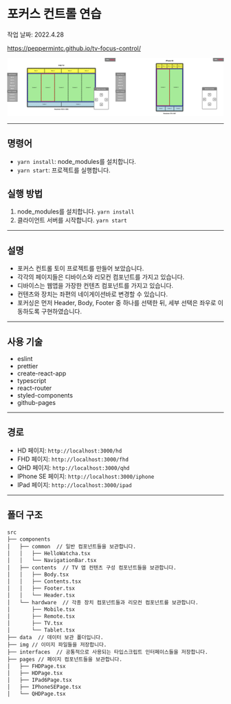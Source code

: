 # 포커스 컨트롤 연습

작업 날짜: 2022.4.28

https://peppermintc.github.io/tv-focus-control/

<img src="./previews/preview.png" alt="preview" />

---

## 명령어

- `yarn install`: node_modules를 설치합니다.
- `yarn start`: 프로젝트를 실행합니다.

## 실행 방법

1. node_modules를 설치합니다. `yarn install`
2. 클라이언트 서버를 시작합니다. `yarn start`

---

## 설명

- 포커스 컨트롤 토이 프로젝트를 만들어 보았습니다.
- 각각의 페이지들은 디바이스와 리모컨 컴포넌트를 가지고 있습니다.
- 디바이스는 웹앱을 가장한 컨텐츠 컴포넌트를 가지고 있습니다.
- 컨텐츠와 장치는 좌편의 네이게이션바로 변경할 수 있습니다.
- 포커싱은 먼저 Header, Body, Footer 중 하나를 선택한 뒤, 세부 선택은 좌우로 이동하도록 구현하였습니다.

---

## 사용 기술

- eslint
- prettier
- create-react-app
- typescript
- react-router
- styled-components
- github-pages

---

## 경로

- HD 페이지: `http://localhost:3000/hd`
- FHD 페이지: `http://localhost:3000/fhd`
- QHD 페이지: `http://localhost:3000/qhd`
- IPhone SE 페이지: `http://localhost:3000/iphone`
- IPad 페이지: `http://localhost:3000/ipad`

---

## 폴더 구조

```
src
├── components
│   ├── common  // 일반 컴포넌트들을 보관합니다.
│   │   ├── HelloWatcha.tsx
│   │   └── NavigationBar.tsx
│   ├── contents  // TV 앱 컨텐츠 구성 컴포넌트들을 보관합니다.
│   │   ├── Body.tsx
│   │   ├── Contents.tsx
│   │   ├── Footer.tsx
│   │   └── Header.tsx
│   └── hardware  // 각종 장치 컴포넌트들과 리모컨 컴포넌트를 보관합니다.
│       ├── Mobile.tsx
│       ├── Remote.tsx
│       ├── TV.tsx
│       └── Tablet.tsx
├── data  // 데이터 보관 폴더입니다.
├── img // 이미지 파일들을 저장합니다.
├── interfaces  // 공통적으로 사용되는 타입스크립트 인터페이스들을 저장합니다.
├── pages // 페이지 컴포넌트들을 보관합니다.
│   ├── FHDPage.tsx
│   ├── HDPage.tsx
│   ├── IPad6Page.tsx
│   ├── IPhoneSEPage.tsx
│   └── QHDPage.tsx
```
